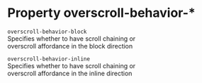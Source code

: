 # Property overscroll-behavior-*

`overscroll-behavior-block`  
Specifies whether to have scroll chaining or  
overscroll affordance in the block direction

`overscroll-behavior-inline`  
Specifies whether to have scroll chaining or  
overscroll affordance in the inline direction
